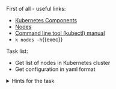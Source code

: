 First of all - useful links:
- [Kubernetes Components](https://kubernetes.io/docs/concepts/overview/components/)
- [Nodes](https://kubernetes.io/docs/concepts/architecture/nodes/)
- [Command line tool (kubectl) manual](https://kubernetes.io/docs/reference/kubectl/)
- `k nodes -h`{{exec}}

Task list:
- Get list of nodes in Kubernetes cluster
- Get configuration in yaml format

<details><summary>Hints for the task</summary>
<pre>
`k get nodes`{{exec}}
`k config view`{{exec}}
</pre>
</details>
